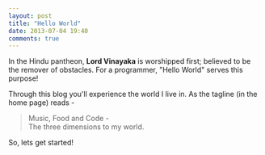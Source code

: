 ```yaml
---
layout: post
title: "Hello World"
date: 2013-07-04 19:40
comments: true
---
```


In the Hindu pantheon, **Lord Vinayaka** is worshipped first; believed to be the remover of obstacles. For a programmer, "Hello World" serves this purpose!
<!-- more -->
Through this blog you'll experience the world I live in. As the tagline (in the home page) reads -

> Music, Food and Code -  
> The three dimensions to my world.

So, lets get started!
